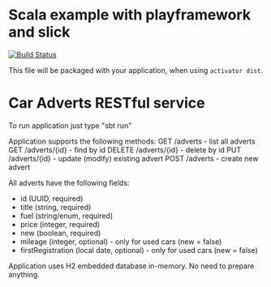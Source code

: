 Scala example with playframework and slick
==========================================
[![Build Status](https://travis-ci.org/kozlov-p-v/car-adverts.svg?branch=master)](https://travis-ci.org/kozlov-p-v/car-adverts)

This file will be packaged with your application, when using `activator dist`.

# Car Adverts RESTful service
To run application just type "sbt run"

Application supports the following methods:
GET /adverts - list all adverts
GET /adverts/{id} - find by id
DELETE /adverts/{id} - delete by id
PUT /adverts/{id} - update (modify) existing advert
POST /adverts - create new advert

All adverts have the following fields:
 - id (UUID, required)
 - title (string, required)
 - fuel (string/enum, required)
 - price (integer, required)
 - new (boolean, required)
 - mileage (integer, optional) - only for used cars (new = false)
 - firstRegistration (local date, optional) - only for used cars (new = false)

Application uses H2 embedded database in-memory. No need to prepare anything.
